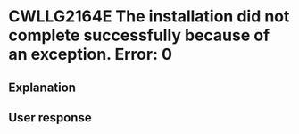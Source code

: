 # CWLLG2164E The installation did not complete successfully because of an exception. Error:  0

## Explanation

## User response